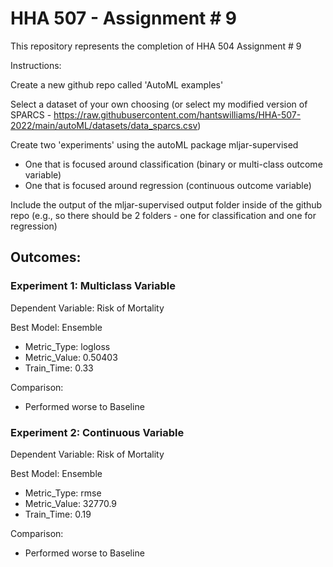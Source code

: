 # HHA 507 - Assignment # 9

This repository represents the completion of HHA 504 Assignment # 9

Instructions:

Create a new github repo called 'AutoML examples' 

Select a dataset of your own choosing (or select my modified version of SPARCS - https://raw.githubusercontent.com/hantswilliams/HHA-507-2022/main/autoML/datasets/data_sparcs.csv) 

Create two 'experiments' using the autoML package mljar-supervised 
- One that is focused around classification (binary or multi-class outcome variable)
- One that is focused around regression (continuous outcome variable) 

Include the output of the mljar-supervised output folder inside of the github repo (e.g., so there should be 2 folders - one for classification and one for regression) 

## Outcomes:

### Experiment 1: Multiclass Variable 

Dependent Variable: Risk of Mortality 

Best Model: Ensemble 
- Metric_Type: logloss
- Metric_Value: 0.50403
- Train_Time: 0.33

Comparison: 
- Performed worse to Baseline

### Experiment 2: Continuous Variable 

Dependent Variable: Risk of Mortality 

Best Model: Ensemble 
- Metric_Type: rmse
- Metric_Value: 32770.9
- Train_Time: 0.19

Comparison: 
- Performed worse to Baseline 
